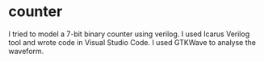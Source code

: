 # counter
I tried to model a 7-bit binary counter using verilog. I used Icarus Verilog tool and wrote code in Visual Studio Code. I used GTKWave to analyse the waveform.
